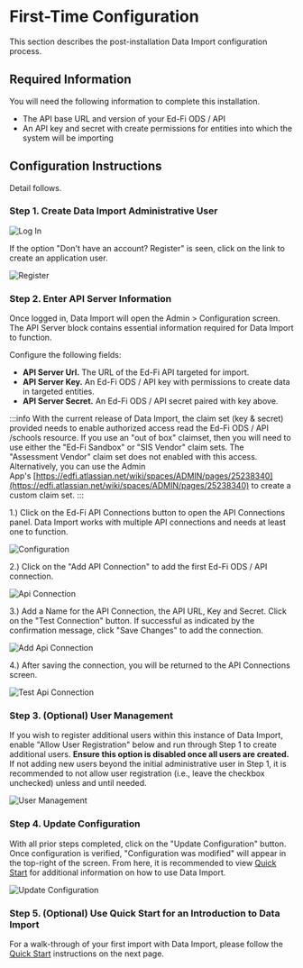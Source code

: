 # First-Time Configuration

This section describes the post-installation Data Import configuration process.

## Required Information

You will need the following information to complete this installation.

* The API base URL and version of your Ed-Fi ODS / API
* An API key and secret with create permissions for entities into which the
  system will be importing

## Configuration Instructions

Detail follows.

### Step 1. Create Data Import Administrative User

![Log In](https://edfidocs.blob.core.windows.net/$web/img/reference/data-import/getting-started/image2019-9-27_16-31-15.png)

If the option "Don't have an account? Register" is seen, click on the link to
create an application user.

![Register](https://edfidocs.blob.core.windows.net/$web/img/reference/data-import/getting-started/image2019-9-27_16-31-51.png)

### Step 2. Enter API Server Information

Once logged in, Data Import will open the Admin > Configuration screen. The API
Server block contains essential information required for Data Import to
function.

Configure the following fields:

* **API Server Url.** The URL of the Ed-Fi API targeted for import.
* **API Server Key.** An Ed-Fi ODS / API key with permissions to create data in
  targeted entities.
* **API Server Secret.** An Ed-Fi ODS / API secret paired with key above.

:::info
  With the current release of Data Import, the claim set (key & secret)
  provided needs to enable authorized access read the Ed-Fi ODS / API /schools
  resource. If you use an "out of box" claimset, then you will need to use
  either the "Ed-Fi Sandbox" or "SIS Vendor" claim sets. The "Assessment Vendor"
  claim set does not enabled with this access. Alternatively, you can use the
  Admin
  App's [https://edfi.atlassian.net/wiki/spaces/ADMIN/pages/25238340](https://edfi.atlassian.net/wiki/spaces/ADMIN/pages/25238340)
  to create a custom claim set.
:::

1.) Click on the Ed-Fi API Connections button to open the API Connections panel.
Data Import works with multiple API connections and needs at least one to
function.

![Configuration](https://edfidocs.blob.core.windows.net/$web/img/reference/data-import/getting-started/image2022-11-8_11-50-28.png)

2.) Click on the "Add API Connection" to add the first Ed-Fi ODS / API
connection.

![Api Connection](https://edfidocs.blob.core.windows.net/$web/img/reference/data-import/getting-started/image2020-11-25_16-49-2.png)

3.) Add a Name for the API Connection, the API URL, Key and Secret. Click on the
"Test Connection" button. If successful as indicated by the confirmation
message, click "Save Changes" to add the connection.

![Add Api Connection](https://edfidocs.blob.core.windows.net/$web/img/reference/data-import/getting-started/image2020-11-25_16-52-10.png)

4.) After saving the connection, you will be returned to the API Connections
screen.

![Test Api Connection](https://edfidocs.blob.core.windows.net/$web/img/reference/data-import/getting-started/image2020-11-25_16-54-8.png)

### Step 3. (Optional) User Management

If you wish to register additional users within this instance of Data Import,
enable "Allow User Registration" below and run through Step 1 to create
additional users. **Ensure this option is disabled once all users are created.**
If not adding new users beyond the initial administrative user in Step 1, it is
recommended to not allow user registration (i.e., leave the checkbox unchecked)
unless and until needed.

![User Management](https://edfidocs.blob.core.windows.net/$web/img/reference/data-import/getting-started/image2019-12-10_19-55-47.png)

### Step 4. Update Configuration

With all prior steps completed, click on the "Update Configuration" button. Once
configuration is verified, "Configuration was modified" will appear in the
top-right of the screen. From here, it is recommended to view [Quick
Start](../getting-started/quick-start) for additional information on how to use
Data Import.

![Update Configuration](https://edfidocs.blob.core.windows.net/$web/img/reference/data-import/getting-started/Snag_24286a65.png)

### Step 5. (Optional) Use Quick Start for an Introduction to Data Import

For a walk-through of your first import with Data Import, please follow the
[Quick Start](../getting-started/quick-start) instructions on the next page.
